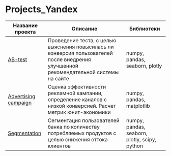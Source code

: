 # Projects_Yandex

| Название проекта | Описание | Библиотеки |
|------------------|----------|-------|
| <a href="https://github.com/shaldunova/Projects_Yandex/tree/main/AB-test">AB-test</a>       | Проведение теста, с целью выяснения повысилась ли конверсия пользователей после внедрения улучшенной рекомендательной системы на сайте| numpy, pandas, seaborn, plotly |
| <a href="https://github.com/shaldunova/Projects_Yandex/tree/main/Effectiveness%20of%20the%20advertising%20campaign">Advertising campaign</a>        | Оценка эффективности рекламной кампании, определение каналов с низкой конверсией. Расчет метрик юнит-экономики| numpy, pandas, matplotlib |
| <a href="https://github.com/shaldunova/Projects_Yandex/tree/main/Segmentation%20for%20bank">Segmentation</a>          | Сегментация пользователей банка по количеству потребляемых продуктов с целью снижения оттока клиентов|  numpy, pandas, seaborn, plotly, scipy, python |
